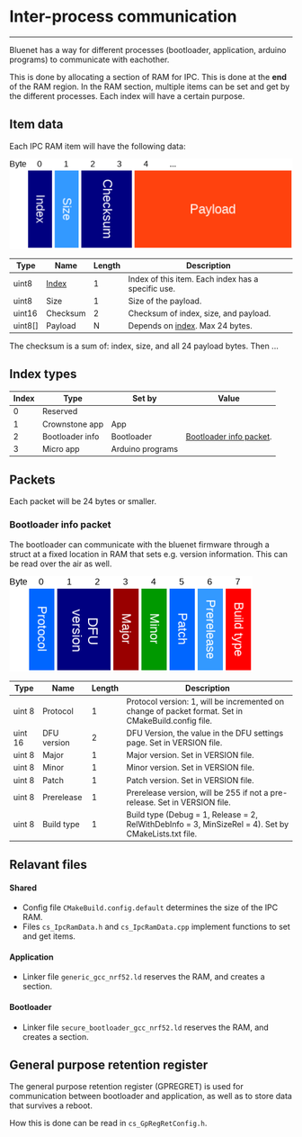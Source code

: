 # Inter-process communication
-----------------------------
Bluenet has a way for different processes (bootloader, application, arduino programs) to communicate with eachother.

This is done by allocating a section of RAM for IPC. This is done at the **end** of the RAM region.
In the RAM section, multiple items can be set and get by the different processes.
Each index will have a certain purpose.


## Item data
Each IPC RAM item will have the following data:

![IPC item](../docs/diagrams/ipc_item_packet.png)

Type | Name | Length | Description
--- | --- | --- | ---
uint8 | [Index](#index_types) | 1 | Index of this item. Each index has a specific use.
uint8 | Size | 1 | Size of the payload.
uint16 | Checksum | 2 | Checksum of index, size, and payload.
uint8[] | Payload | N | Depends on [index](#index_types). Max 24 bytes.

The checksum is a sum of: index, size, and all 24 payload bytes.
Then ...


<a name="index_types"></a>
## Index types

Index | Type | Set by | Value
----- | ---- | ------ | -----
0     | Reserved |
1     | Crownstone app | App |
2     | Bootloader info | Bootloader | [Bootloader info packet](#bootloader_info_packet).
3     | Micro app | Arduino programs |

## Packets
Each packet will be 24 bytes or smaller.

<a name="bootloader_info_packet"></a>
### Bootloader info packet

The bootloader can communicate with the bluenet firmware through a struct at a fixed location in RAM that sets e.g. 
version information. This can be read over the air as well.

![Bootloader info packet](../docs/diagrams/bootloader_info.png)

Type | Name | Length | Description
--- | --- | --- | ---
uint 8 | Protocol | 1 | Protocol version: 1, will be incremented on change of packet format. Set in CMakeBuild.config file.
uint 16 | DFU version | 2 | DFU Version, the value in the DFU settings page. Set in VERSION file.
uint 8 | Major | 1 | Major version. Set in VERSION file.
uint 8 | Minor | 1 | Minor version. Set in VERSION file.
uint 8 | Patch | 1 | Patch version. Set in VERSION file.
uint 8 | Prerelease | 1 | Prerelease version, will be 255 if not a pre-release. Set in VERSION file.
uint 8 | Build type | 1 | Build type (Debug = 1, Release = 2, RelWithDebInfo = 3, MinSizeRel = 4). Set by CMakeLists.txt file.



## Relavant files

#### Shared
- Config file `CMakeBuild.config.default` determines the size of the IPC RAM.
- Files `cs_IpcRamData.h` and `cs_IpcRamData.cpp` implement functions to set and get items.

#### Application
- Linker file `generic_gcc_nrf52.ld` reserves the RAM, and creates a section.

#### Bootloader
- Linker file `secure_bootloader_gcc_nrf52.ld` reserves the RAM, and creates a section.


## General purpose retention register
The general purpose retention register (GPREGRET) is used for communication between bootloader and application, as well as to store data that survives a reboot.

How this is done can be read in `cs_GpRegRetConfig.h`.
